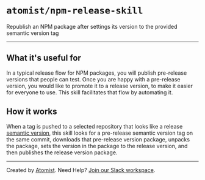# `atomist/npm-release-skill`

<!---atomist-skill-description:start--->

Republish an NPM package after settings its version to the provided
semantic version tag

<!---atomist-skill-description:end--->

---

<!---atomist-skill-readme:start--->

## What it's useful for

In a typical release flow for NPM packages, you will publish
pre-release versions that people can test. Once you are happy with a
pre-release version, you would like to promote it to a release
version, to make it easier for everyone to use. This skill facilitates
that flow by automating it.

## How it works

When a tag is pushed to a selected repository that looks like a
release [semantic version][semver], this skill looks for a pre-release
semantic version tag on the same commit, downloads that pre-release
version package, unpacks the package, sets the version in the package
to the release version, and then publishes the release version
package.

[semver]: https://semver.org/ "Semantic Versioning"

<!---atomist-skill-readme:end--->

---

Created by [Atomist][atomist].
Need Help? [Join our Slack workspace][slack].

[atomist]: https://atomist.com/ "Atomist - How Teams Deliver Software"
[slack]: https://join.atomist.com/ "Atomist Community Slack"
